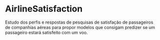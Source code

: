 # AirlineSatisfaction
Estudo dos perfis e respostas de pesquisas de satisfação de passageiros de companhias aéreas para propor modelos que consigam predizer se um passageiro estará satisfeito com um voo.
